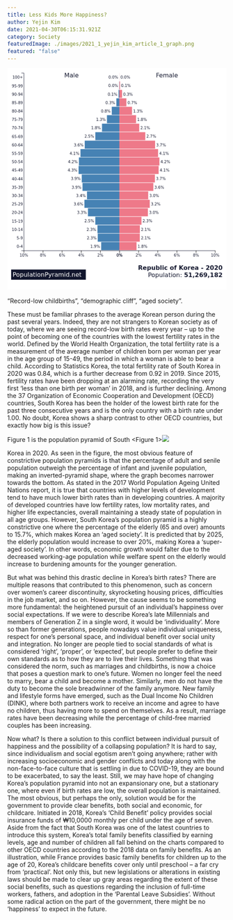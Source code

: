 ```yaml
---
title: Less Kids More Happiness?
author: Yejin Kim
date: 2021-04-30T06:15:31.921Z
category: Society
featuredImage: ./images/2021_1_yejin_kim_article_1_graph.png
featured: "false"
---
```

![](images/2021_1_yejin_kim_article_1_graph.png)

<!--StartFragment-->

“Record-low childbirths”, “demographic cliff”, “aged society”.

These must be familiar phrases to the average Korean person during the past several years. Indeed, they are not strangers to Korean society as of today, where we are seeing record-low birth rates every year – up to the point of becoming one of the countries with the lowest fertility rates in the world. Defined by the World Health Organization, the total fertility rate is a measurement of the average number of children born per woman per year in the age group of 15-49, the period in which a woman is able to bear a child. According to Statistics Korea, the total fertility rate of South Korea in 2020 was 0.84, which is a further decrease from 0.92 in 2019. Since 2015, fertility rates have been dropping at an alarming rate, recording the very first ‘less than one birth per woman’ in 2018, and is further declining. Among the 37 Organization of Economic Cooperation and Development (OECD) countries, South Korea has been the holder of the lowest birth rate for the past three consecutive years and is the only country with a birth rate under 1.00. No doubt, Korea shows a sharp contrast to other OECD countries, but exactly how big is this issue?

Figure 1 is the population pyramid of South <Figure 1>![](https://lh3.googleusercontent.com/JToy0xZ5zgunaH2gSnPQx59LHQjXXDe8CF6njPaUHQ8sA1Vb5rEYps2Mv7Ktgt7kNBdzk1MXh4KKaDDOwcgVsUK0Wfec2CBp4ApgCtdk6CtoBiLffqTJWNV0Q8w31NZqDWsHNmU)

Korea in 2020. As seen in the figure, the most obvious feature of constrictive population pyramids is that the percentage of adult and senile population outweigh the percentage of infant and juvenile population, making an inverted-pyramid shape, where the graph becomes narrower towards the bottom. As stated in the 2017 World Population Ageing United Nations report, it is true that countries with higher levels of development tend to have much lower birth rates than in developing countries. A majority of developed countries have low fertility rates, low mortality rates, and higher life expectancies, overall maintaining a steady state of population in all age groups. However, South Korea’s population pyramid is a highly constrictive one where the percentage of the elderly (65 and over) amounts to 15.7%, which makes Korea an ‘aged society’. It is predicted that by 2025, the elderly population would increase to over 20%, making Korea a ‘super-aged society’. In other words, economic growth would falter due to the decreased working-age population while welfare spent on the elderly would increase to burdening amounts for the younger generation.

But what was behind this drastic decline in Korea’s birth rates? There are multiple reasons that contributed to this phenomenon, such as concern over women’s career discontinuity, skyrocketing housing prices, difficulties in the job market, and so on. However, the cause seems to be something more fundamental: the heightened pursuit of an individual’s happiness over social expectations. If we were to describe Korea’s late Millennials and members of Generation Z in a single word, it would be ‘individuality’. More so than former generations, people nowadays value individual uniqueness, respect for one’s personal space, and individual benefit over social unity and integration. No longer are people tied to social standards of what is considered ‘right’, ‘proper’, or ‘expected’, but people prefer to define their own standards as to how they are to live their lives. Something that was considered the norm, such as marriages and childbirths, is now a choice that poses a question mark to one’s future. Women no longer feel the need to marry, bear a child and become a mother. Similarly, men do not have the duty to become the sole breadwinner of the family anymore. New family and lifestyle forms have emerged, such as the Dual Income No Children (DINK), where both partners work to receive an income and agree to have no children, thus having more to spend on themselves. As a result, marriage rates have been decreasing while the percentage of child-free married couples has been increasing.

Now what? Is there a solution to this conflict between individual pursuit of happiness and the possibility of a collapsing population? It is hard to say, since individualism and social egotism aren’t going anywhere; rather with increasing socioeconomic and gender conflicts and today along with the non-face-to-face culture that is settling in due to COVID-19, they are bound to be exacerbated, to say the least. Still, we may have hope of changing Korea’s population pyramid into not an expansionary one, but a stationary one, where even if birth rates are low, the overall population is maintained. The most obvious, but perhaps the only, solution would be for the government to provide clear benefits, both social and economic, for childcare. Initiated in 2018, Korea’s ‘Child Benefit’ policy provides social insurance funds of ₩10,0000 monthly per child under the age of seven. Aside from the fact that South Korea was one of the latest countries to introduce this system, Korea’s total family benefits classified by earning levels, age and number of children all fall behind on the charts compared to other OECD countries according to the 2018 data on family benefits. As an illustration, while France provides basic family benefits for children up to the age of 20, Korea’s childcare benefits cover only until preschool – a far cry from ‘practical’. Not only this, but new legislations or alterations in existing laws should be made to clear up gray areas regarding the extent of these social benefits, such as questions regarding the inclusion of full-time workers, fathers, and adoption in the ‘Parental Leave Subsidies’. Without some radical action on the part of the government, there might be no ‘happiness’ to expect in the future.

<!--EndFragment-->
